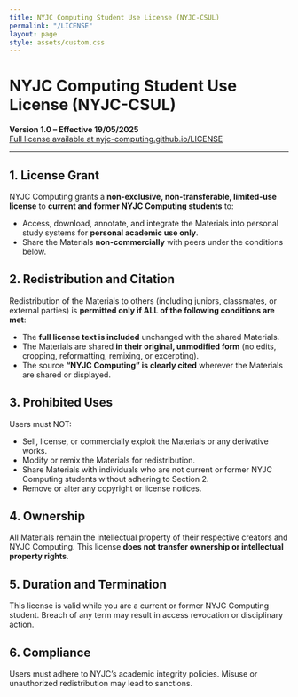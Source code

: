 ```yaml
---
title: NYJC Computing Student Use License (NYJC-CSUL)
permalink: "/LICENSE"
layout: page
style: assets/custom.css
---
```


# NYJC Computing Student Use License (NYJC-CSUL)
**Version 1.0 – Effective 19/05/2025**  
[Full license available at nyjc-computing.github.io/LICENSE](https://nyjc-computing.github.io/LICENSE)

---

## 1. License Grant
NYJC Computing grants a **non-exclusive, non-transferable, limited-use license** to **current and former NYJC Computing students** to:  
- Access, download, annotate, and integrate the Materials into personal study systems for **personal academic use only**.  
- Share the Materials **non-commercially** with peers under the conditions below.

## 2. Redistribution and Citation
Redistribution of the Materials to others (including juniors, classmates, or external parties) is **permitted only if ALL of the following conditions are met**:  
- The **full license text is included** unchanged with the shared Materials.  
- The Materials are shared **in their original, unmodified form** (no edits, cropping, reformatting, remixing, or excerpting).  
- The source **“NYJC Computing” is clearly cited** wherever the Materials are shared or displayed.

## 3. Prohibited Uses
Users must NOT:  
- Sell, license, or commercially exploit the Materials or any derivative works.  
- Modify or remix the Materials for redistribution.  
- Share Materials with individuals who are not current or former NYJC Computing students without adhering to Section 2.  
- Remove or alter any copyright or license notices.

## 4. Ownership
All Materials remain the intellectual property of their respective creators and NYJC Computing. This license **does not transfer ownership or intellectual property rights**.

## 5. Duration and Termination
This license is valid while you are a current or former NYJC Computing student. Breach of any term may result in access revocation or disciplinary action.

## 6. Compliance
Users must adhere to NYJC’s academic integrity policies. Misuse or unauthorized redistribution may lead to sanctions.
